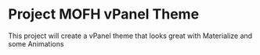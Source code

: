 # Project MOFH vPanel Theme

This project will create a vPanel theme that looks great with Materialize and some Animations
